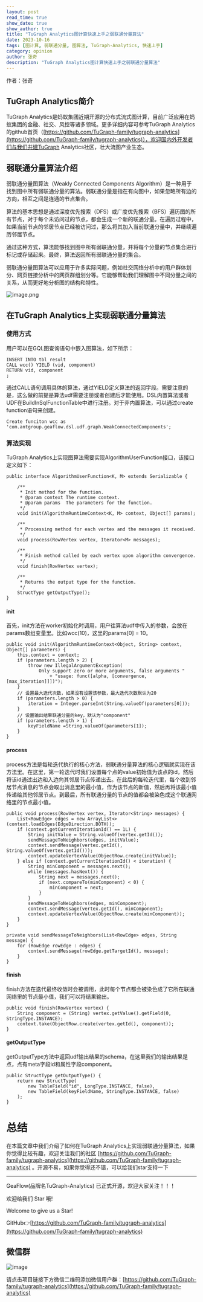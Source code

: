 ```yaml
---
layout: post
read_time: true
show_date: true
show_author: true
title: "TuGraph Analytics图计算快速上手之弱联通分量算法"
date: 2023-10-16
tags: [图计算, 弱联通分量, 图算法, TuGraph-Analytics, 快速上手]
category: opinion
author: 张奇
description: "TuGraph Analytics图计算快速上手之弱联通分量算法"
---
```

作者：张奇

## TuGraph Analytics简介
TuGraph Analytics是蚂蚁集团近期开源的分布式流式图计算，目前广泛应用在蚂蚁集团的金融、社交、风控等诸多领域。更多详细内容可参考TuGraph Analytics的github首页（[https://github.com/TuGraph-family/tugraph-analytics](https://github.com/TuGraph-family/tugraph-analytics)），欢迎国内外开发者们与我们共建TuGraph Analytics社区，壮大流图产业生态。
## 弱联通分量算法介绍
弱联通分量图算法（Weakly Connected Components Algorithm）是一种用于找到图中所有弱联通分量的算法。弱联通分量是指在有向图中，如果忽略所有边的方向，相互之间是连通的节点集合。

算法的基本思想是通过深度优先搜索（DFS）或广度优先搜索（BFS）遍历图的所有节点，对于每个未访问过的节点，都会生成一个新的联通分量。在遍历过程中，如果当前节点的邻居节点已经被访问过，那么将其加入当前联通分量中，并继续遍历邻居节点。

通过这种方式，算法能够找到图中所有弱联通分量，并将每个分量的节点集合进行标记或存储起来。最终，算法返回所有弱联通分量的集合。

弱联通分量图算法可以应用于许多实际问题，例如社交网络分析中的用户群体划分、网页链接分析中的网页群组划分等。它能够帮助我们理解图中不同分量之间的关系，从而更好地分析图的结构和特性。

![image.png](../../../../assets/images/posts/20231016/tu0.png)

## 在TuGraph Analytics上实现弱联通分量算法
### 使用方式
用户可以在GQL图查询语句中嵌入图算法，如下所示：

```
INSERT INTO tbl_result
CALL wcc() YIELD (vid, component)
RETURN vid, component
;
```
通过CALL语句调用具体的算法，通过YIELD定义算法的返回字段。需要注意的是，这么做的前提是算法udf需要注册或者创建后才能使用。DSL内置算法或者UDF在BuildInSqlFunctionTable中进行注册。对于非内置算法，可以通过create function语句来创建。

```
Create funciton wcc as 'com.antgroup.geaflow.dsl.udf.graph.WeakConnectedComponents';
```

### 算法实现
TuGraph Analytics上实现图算法需要实现AlgorithmUserFunction接口，该接口定义如下：

```
public interface AlgorithmUserFunction<K, M> extends Serializable {

    /**
     * Init method for the function.
     * @param context The runtime context.
     * @param params  The parameters for the function.
     */
    void init(AlgorithmRuntimeContext<K, M> context, Object[] params);

    /**
     * Processing method for each vertex and the messages it received.
     */
    void process(RowVertex vertex, Iterator<M> messages);

    /**
     * Finish method called by each vertex upon algorithm convergence.
     */
    void finish(RowVertex vertex);

    /**
     * Returns the output type for the function.
     */
    StructType getOutputType();
}
```

#### init
首先，init方法在worker初始化时调用，用户往算法udf中传入的参数，会放在params数组变量里。比如wcc(10)，这里的params[0] = 10。

```
public void init(AlgorithmRuntimeContext<Object, String> context, Object[] parameters) {
    this.context = context;
    if (parameters.length > 2) {
        throw new IllegalArgumentException(
            Only support zero or more arguments, false arguments "
                + "usage: func([alpha, [convergence, [max_iteration]]])");
    }
	// 设置最大迭代次数，如果没有设置该参数，最大迭代次数默认为20
    if (parameters.length > 0) {
        iteration = Integer.parseInt(String.valueOf(parameters[0]));
    }
	// 设置输出结果联通分量的key，默认为"component"
    if (parameters.length > 1) {
        keyFieldName =String.valueOf(parameters[1]);
    }
}
```

#### process
process方法是每轮迭代执行的核心方法，弱联通分量算法的核心逻辑就实现在该方法里。在这里，第一轮迭代时我们设置每个点的value初始值为该点的id，然后将该id通过出边和入边向其邻居节点传递出去。在此后的每轮迭代里，每个收到邻居节点消息的节点会取出消息里的最小值，作为该节点的新值，然后再将该最小值传递给其他邻居节点。到最后，所有联通分量的节点的值都会被染色成这个联通网络里的节点最小值。

```
public void process(RowVertex vertex, Iterator<String> messages) {
    List<RowEdge> edges = new ArrayList<>(context.loadEdges(EdgeDirection.BOTH));
    if (context.getCurrentIterationId() == 1L) {
        String initValue = String.valueOf(vertex.getId());
        sendMessageToNeighbors(edges, initValue);
        context.sendMessage(vertex.getId(), String.valueOf(vertex.getId()));
        context.updateVertexValue(ObjectRow.create(initValue));
    } else if (context.getCurrentIterationId() < iteration) {
        String minComponent = messages.next();
        while (messages.hasNext()) {
            String next = messages.next();
            if (next.compareTo(minComponent) < 0) {
                minComponent = next;
            }
        }
        sendMessageToNeighbors(edges, minComponent);
        context.sendMessage(vertex.getId(), minComponent);
        context.updateVertexValue(ObjectRow.create(minComponent));
    }
}

private void sendMessageToNeighbors(List<RowEdge> edges, String message) {
    for (RowEdge rowEdge : edges) {
        context.sendMessage(rowEdge.getTargetId(), message);
    }
}
```

#### finish
finish方法在迭代最终收敛时会被调用，此时每个节点都会被染色成了它所在联通网络里的节点最小值，我们可以将结果输出。

```
public void finish(RowVertex vertex) {
    String component = (String) vertex.getValue().getField(0, StringType.INSTANCE);
    context.take(ObjectRow.create(vertex.getId(), component));
}
```

#### getOutputType
getOutputType方法中返回udf输出结果的schema，在这里我们的输出结果是点，点有meta字段id和属性字段component。

```
public StructType getOutputType() {
    return new StructType(
        new TableField("id", LongType.INSTANCE, false),
        new TableField(keyFieldName, StringType.INSTANCE, false)
    );
}
```

# 总结
在本篇文章中我们介绍了如何在TuGraph Analytics上实现弱联通分量算法，如果你觉得比较有趣，欢迎关注我们的社区
[https://github.com/TuGraph-family/tugraph-analytics](https://github.com/TuGraph-family/tugraph-analytics)
。开源不易，如果你觉得还不错，可以给我们star支持一下

------------------------

GeaFlow(品牌名TuGraph-Analytics) 已正式开源，欢迎大家关注！！！

欢迎给我们 Star 哦!

Welcome to give us a Star!

GitHub👉[https://github.com/TuGraph-family/tugraph-analytics](https://github.com/TuGraph-family/tugraph-analytics)

## 微信群
![image](../../../../assets/images/wechat.png)

请点击项目链接下方微信二维码添加微信用户群：[https://github.com/TuGraph-family/tugraph-analytics](https://github.com/TuGraph-family/tugraph-analytics)
